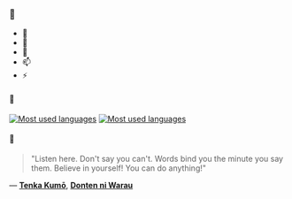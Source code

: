 ### 👋

- 🔭
- 🌱
- 💬
- 📫
- ⚡

#### 🧏

[![Most used languages](https://github-readme-stats-aynah.vercel.app/api/top-langs/?username=aynh&theme=solarized-dark&langs_count=6&layout=compact&hide_title=true)](https://github.com/anuraghazra/github-readme-stats#gh-dark-mode-only)
[![Most used languages](https://github-readme-stats-aynah.vercel.app/api/top-langs/?username=aynh&theme=solarized-light&langs_count=6&layout=compact&hide_title=true)](https://github.com/anuraghazra/github-readme-stats#gh-light-mode-only)

#### 💬

> "Listen here. Don't say you can't. Words bind you the minute you say them. Believe in yourself! You can do anything!"

&mdash; [**Tenka Kumō**](https://myanimelist.net/character.php?q=Tenka%20Kum%C5%8D&cat=character), [**Donten ni Warau**](https://myanimelist.net/search/all?q=Donten%20ni%20Warau&cat=all)
